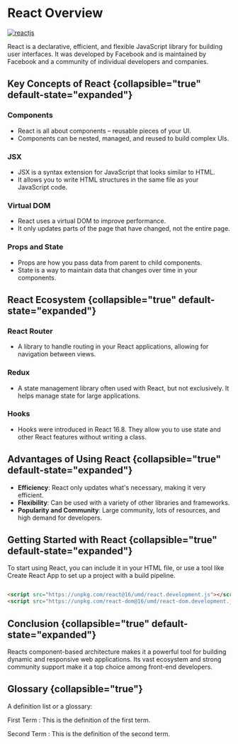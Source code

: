 # React Overview

[![reactjs](reactjs.png)](https://reactjs.org/)

React is a declarative, efficient, and flexible JavaScript library for building user interfaces. It was developed by
Facebook and is maintained by Facebook and a community of individual developers and companies.

## Key Concepts of React {collapsible="true" default-state="expanded"}

### Components

- React is all about components – reusable pieces of your UI.
- Components can be nested, managed, and reused to build complex UIs.

### JSX

- JSX is a syntax extension for JavaScript that looks similar to HTML.
- It allows you to write HTML structures in the same file as your JavaScript code.

### Virtual DOM

- React uses a virtual DOM to improve performance.
- It only updates parts of the page that have changed, not the entire page.

### Props and State

- Props are how you pass data from parent to child components.
- State is a way to maintain data that changes over time in your components.

## React Ecosystem {collapsible="true" default-state="expanded"}

### React Router

- A library to handle routing in your React applications, allowing for navigation between views.

### Redux

- A state management library often used with React, but not exclusively. It helps manage state for large applications.

### Hooks

- Hooks were introduced in React 16.8. They allow you to use state and other React features without writing a class.

## Advantages of Using React {collapsible="true" default-state="expanded"}

- **Efficiency**: React only updates what's necessary, making it very efficient.
- **Flexibility**: Can be used with a variety of other libraries and frameworks.
- **Popularity and Community**: Large community, lots of resources, and high demand for developers.

## Getting Started with React {collapsible="true" default-state="expanded"}

To start using React, you can include it in your HTML file, or use a tool like Create React App to set up a project with
a build pipeline.

```html

<script src="https://unpkg.com/react@16/umd/react.development.js"></script>
<script src="https://unpkg.com/react-dom@16/umd/react-dom.development.js"></script>
```

## Conclusion {collapsible="true" default-state="expanded"}

Reacts component-based architecture makes it a powerful tool for building dynamic and responsive web applications.
Its vast ecosystem and strong community support make it a top choice among front-end developers.

## Glossary {collapsible="true"}

A definition list or a glossary:

First Term
: This is the definition of the first term.

Second Term
: This is the definition of the second term.
